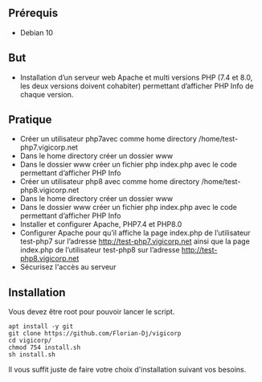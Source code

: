 ## Prérequis

 - Debian 10


## But

- Installation d’un serveur web Apache et multi versions PHP (7.4 et 8.0, les deux versions doivent cohabiter) permettant d’afficher PHP Info de chaque version.


## Pratique

- Créer un utilisateur php7avec comme home directory /home/test-php7.vigicorp.net
- Dans le home directory créer un dossier www
- Dans le dossier www créer un fichier php index.php avec le code permettant d’afficher PHP Info
- Créer un utilisateur php8 avec comme home directory /home/test-php8.vigicorp.net
- Dans le home directory créer un dossier www
- Dans le dossier www créer un fichier php index.php avec le code permettant d’afficher PHP Info
- Installer et configurer Apache, PHP7.4 et PHP8.0
- Configurer Apache pour qu’il affiche la page index.php de l’utilisateur test-php7 sur l’adresse http://test-php7.vigicorp.net ainsi que la page index.php de l’utilisateur test-php8 sur l’adresse http://test-php8.vigicorp.net
- Sécurisez l'accès au serveur


## Installation

Vous devez être root pour pouvoir lancer le script.

```
apt install -y git
git clone https://github.com/Florian-Dj/vigicorp
cd vigicorp/
chmod 754 install.sh
sh install.sh
```

Il vous suffit juste de faire votre choix d'installation suivant vos besoins.